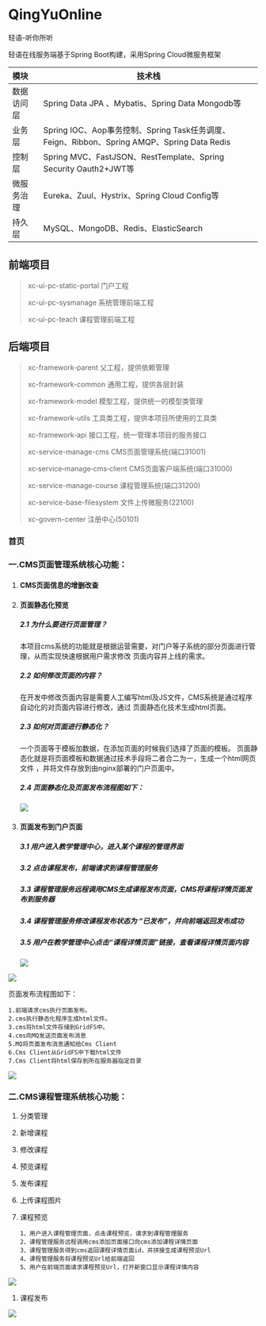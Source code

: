 # QingYuOnline
轻语-听你所听


轻语在线服务端基于Spring Boot构建，采用Spring Cloud微服务框架

| 模块       | **技术栈**                                                   |
| :--------- | ------------------------------------------------------------ |
| 数据访问层 | Spring Data JPA 、Mybatis、Spring Data Mongodb等             |
| 业务层     | Spring IOC、Aop事务控制、Spring Task任务调度、Feign、Ribbon、Spring AMQP、Spring Data Redis |
| 控制层     | Spring MVC、FastJSON、RestTemplate、Spring Security Oauth2+JWT等 |
| 微服务治理 | Eureka、Zuul、Hystrix、Spring Cloud Config等                 |
| 持久层     | MySQL、MongoDB、Redis、ElasticSearch                     |



## 前端项目

> xc-ui-pc-static-portal      门户工程
>
> xc-ui-pc-sysmanage      系统管理前端工程
>
> xc-ui-pc-teach               课程管理前端工程
>
> 



## 后端项目

>xc-framework-parent                      父工程，提供依赖管理
>
>xc-framework-common                  通用工程，提供各层封装
>
>xc-framework-model                      模型工程，提供统一的模型类管理
>
>xc-framework-utils                         工具类工程，提供本项目所使用的工具类
>
>xc-framework-api                           接口工程，统一管理本项目的服务接口
>
>xc-service-manage-cms                CMS页面管理系统(端口31001)
>
>xc‐service‐manage‐cms‐client     CMS页面客户端系统(端口31000)
>
>xc-service-manage-course            课程管理系统(端口31200)
>
>xc-service-base-filesystem            文件上传微服务(22100)
>
>xc-govern-center                           注册中心(50101)


### 首页


### 一.CMS页面管理系统核心功能：

1. ####  CMS页面信息的增删改查

2. ####  页面静态化预览

   ##### 2.1 为什么要进行页面管理？  

     本项目cms系统的功能就是根据运营需要，对门户等子系统的部分页面进行管理，从而实现快速根据用户需求修改
   页面内容并上线的需求。  

   ##### 2.2   如何修改页面的内容？  

     在开发中修改页面内容是需要人工编写html及JS文件，CMS系统是通过程序自动化的对页面内容进行修改，通过
   页面静态化技术生成html页面。  

   ##### 2.3   如何对页面进行静态化？  

     一个页面等于模板加数据，在添加页面的时候我们选择了页面的模板。
   页面静态化就是将页面模板和数据通过技术手段将二者合二为一，生成一个html网页文件  ，并将文件存放到由nginx部署的门户页面中。

   ##### 2.4 页面静态化及页面发布流程图如下：  

   <img src="https://my-images-bed.oss-cn-hangzhou.aliyuncs.com/images/20200307194026.png"/>

3. #### 页面发布到门户页面

   ##### 3.1 用户进入教学管理中心，进入某个课程的管理界面

   ##### 3.2 点击课程发布，前端请求到课程管理服务

   ##### 3.3 课程管理服务远程调用CMS生成课程发布页面，CMS将课程详情页面发布到服务器

   ##### 3.4 课程管理服务修改课程发布状态为 “已发布”，并向前端返回发布成功

   ##### 3.5 用户在教学管理中心点击“课程详情页面”链接，查看课程详情页面内容  

   ![](https://my-images-bed.oss-cn-hangzhou.aliyuncs.com/images/20200307223454.png)

![](https://my-images-bed.oss-cn-hangzhou.aliyuncs.com/images/20200307192713.png)

  页面发布流程图如下：  

```
1.前端请求cms执行页面发布。
2.cms执行静态化程序生成html文件。
3.cms将html文件存储到GridFS中。
4.cms向MQ发送页面发布消息
5.MQ将页面发布消息通知给Cms Client
6.Cms Client从GridFS中下载html文件
7.Cms Client将html保存到所在服务器指定目录  
```

![](https://my-images-bed.oss-cn-hangzhou.aliyuncs.com/images/20200307224637.png)

### 二.CMS课程管理系统核心功能：

1. 分类管理

2. 新增课程

3. 修改课程

4. 预览课程

5. 发布课程

6. 上传课程图片

7. 课程预览

   ```
   1、用户进入课程管理页面，点击课程预览，请求到课程管理服务
   2、课程管理服务远程调用cms添加页面接口向cms添加课程详情页面
   3、课程管理服务得到cms返回课程详情页面id，并拼接生成课程预览Url
   4、课程管理服务将课程预览Url给前端返回
   5、用户在前端页面请求课程预览Url，打开新窗口显示课程详情内容
   ```

   

![](https://my-images-bed.oss-cn-hangzhou.aliyuncs.com/images/20200308202527.png)

1. 课程发布

![](https://my-images-bed.oss-cn-hangzhou.aliyuncs.com/images/20200308152116.png)
